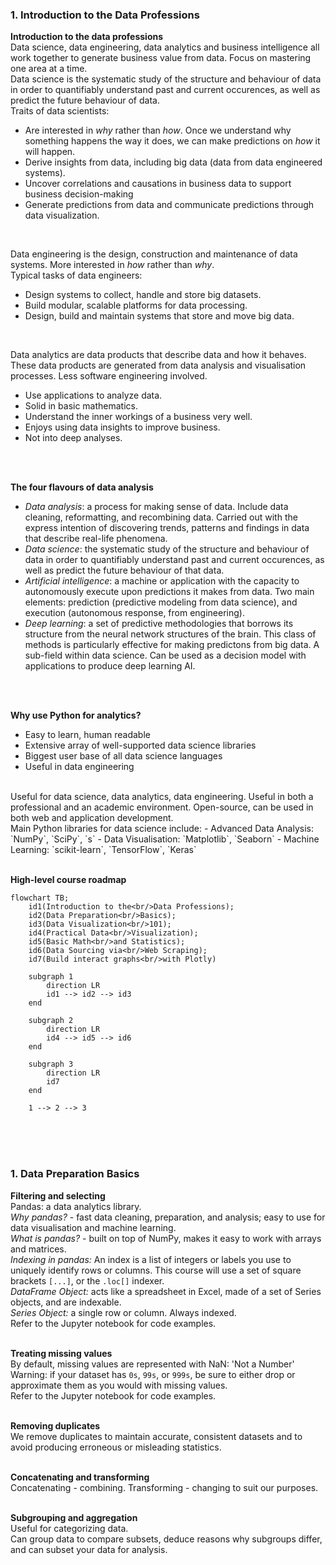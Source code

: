 ### **1. Introduction to the Data Professions**
**Introduction to the data professions** <br/>
Data science, data engineering, data analytics and business intelligence all work together to generate business value from data. Focus on mastering one area at a time. <br/>
Data science is the systematic study of the structure and behaviour of data in order to quantifiably understand past and current occurences, as well as predict the future behaviour of data. <br/>
Traits of data scientists:
- Are interested in *why* rather than *how*. Once we understand why something happens the way it does, we can make predictions on *how* it will happen.
- Derive insights from data, including big data (data from data engineered systems).
- Uncover correlations and causations in business data to support business decision-making
- Generate predictions from data and communicate predictions through data visualization.
<br/>

Data engineering is the design, construction and maintenance of data systems. More interested in *how* rather than *why*.<br/>
Typical tasks of data engineers:
- Design systems to collect, handle and store big datasets.
- Build modular, scalable platforms for data processing.
- Design, build and maintain systems that store and move big data.
<br/>

Data analytics are data products that describe data and how it behaves. These data products are generated from data analysis and visualisation processes. Less software engineering involved.<br/>
- Use applications to analyze data.
- Solid in basic mathematics.
- Understand the inner workings of a business very well.
- Enjoys using data insights to improve business.
- Not into deep analyses.
<br/>
<br/>

**The four flavours of data analysis**
- *Data analysis*: a process for making sense of data. Include data cleaning, reformatting, and recombining data. Carried out with the express intention of discovering trends, patterns and findings in data that describe real-life phenomena.
- *Data science*: the systematic study of the structure and behaviour of data in order to quantifiably understand past and current occurences, as well as predict the future behaviour of that data.
- *Artificial intelligence*: a machine or application with the capacity to autonomously execute upon predictions it makes from data. Two main elements: prediction (predictive modeling from data science), and execution (autonomous response, from engineering).
- *Deep learning*: a set of predictive methodologies that borrows its structure from the neural network structures of the brain. This class of methods is particularly effective for making predictons from big data. A sub-field within data science. Can be used as a decision model with applications to produce deep learning AI.
<br/>
<br/>

**Why use Python for analytics?**
- Easy to learn, human readable
- Extensive array of well-supported data science libraries
- Biggest user base of all data science languages
- Useful in data engineering
<br/>
Useful for data science, data analytics, data engineering. Useful in both a professional and an academic environment. Open-source, can be used in both web and application development.<br/>
Main Python libraries for data science include:
- Advanced Data Analysis: `NumPy`, `SciPy`, `s`
- Data Visualisation: `Matplotlib`, `Seaborn`
- Machine Learning: `scikit-learn`, `TensorFlow`, `Keras`
<br/>
<br/>

**High-level course roadmap**
```mermaid
flowchart TB;
    id1(Introduction to the<br/>Data Professions);
    id2(Data Preparation<br/>Basics);
    id3(Data Visualization<br/>101);
    id4(Practical Data<br/>Visualization);
    id5(Basic Math<br/>and Statistics);
    id6(Data Sourcing via<br/>Web Scraping);
    id7(Build interact graphs<br/>with Plotly)

    subgraph 1
        direction LR
        id1 --> id2 --> id3
    end
    
    subgraph 2
        direction LR
        id4 --> id5 --> id6
    end

    subgraph 3
        direction LR
        id7
    end
    
    1 --> 2 --> 3    
```
<br/>
<br/>
<br/>

### **1. Data Preparation Basics**
**Filtering and selecting**<br/>
Pandas: a data analytics library.<br/>
*Why pandas?* - fast data cleaning, preparation, and analysis; easy to use for data visualisation and machine learning.<br/>
*What is pandas?* - built on top of NumPy, makes it easy to work with arrays and matrices.<br/> *Indexing in pandas:* An index is a list of integers or labels you use to uniquely identify rows or columns. This course will use a set of square brackets `[...]`, or the `.loc[]` indexer.<br/>
*DataFrame Object:* acts like a spreadsheet in Excel, made of a set of Series objects, and are indexable.<br/>
*Series Object:* a single row or column. Always indexed.<br/>
Refer to the Jupyter notebook for code examples.
<br/>
<br/>

**Treating missing values**<br/>
By default, missing values are represented with NaN: 'Not a Number'<br/>
Warning: if your dataset has `0s`, `99s`, or `999s`, be sure to either drop or approximate them as you would with missing values.<br/>
Refer to the Jupyter notebook for code examples.
<br/>
<br/>

**Removing duplicates**<br/>
We remove duplicates to maintain accurate, consistent datasets and to avoid producing erroneous or misleading statistics.
<br/>
<br/>

**Concatenating and transforming**<br/>
Concatenating - combining. Transforming - changing to suit our purposes.
<br/>
<br/>

**Subgrouping and aggregation**<br/>
Useful for categorizing data.<br/>
Can group data to compare subsets, deduce reasons why subgroups differ, and can subset your data for analysis.
